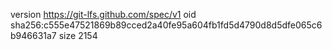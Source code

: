 version https://git-lfs.github.com/spec/v1
oid sha256:c555e47521869b89cced2a40fe95a604fb1fd5d4790d8d5dfe065c6b946631a7
size 2154
